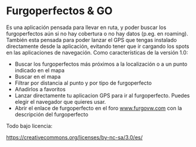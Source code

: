 # Furgoperfectos & GO

Es una aplicación pensada para llevar en ruta, y poder buscar los furgoperfectos aún si no hay cobertura o no hay datos (p.eg. en roaming). También esta pensada para poder lanzar el GPS que tengas instalado directamente desde la aplicación, evitando tener que ir cargando los spots en las aplicaciones de navegación. Como características de la versión 1.0:

* Buscar los furgoperfectos más próximos a la localización o a un punto indicado en el mapa
* Buscar en el mapa
* Filtrar por distancia al punto y por tipo de furgoperfecto
* Añadirlos a favoritos
* Lanzar directamente tu aplicacion GPS para ir al furgoperfecto. Puedes elegir el navegador que quieres usar.
* Abrir el enlace de furgoperfecto en el foro www.furgovw.com con la descripción del furgoperfecto

 Todo bajo licencia:
 
 https://creativecommons.org/licenses/by-nc-sa/3.0/es/
 
